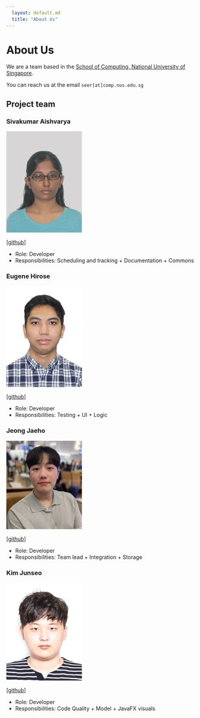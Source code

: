 ```yaml
---
  layout: default.md
  title: "About Us"
---
```


# About Us

We are a team based in the [School of Computing, National University of Singapore](http://www.comp.nus.edu.sg).

You can reach us at the email `seer[at]comp.nus.edu.sg`

## Project team

### Sivakumar Aishvarya

<img src="images/s-aishvarya.png" width="200px">


[[github](https://github.com/S-Aishvarya)]


* Role: Developer
* Responsibilities: Scheduling and tracking + Documentation + Commons

### Eugene Hirose

<img src="images/vision-2000.png" width="200px">

[[github](http://github.com/Vision-2000)]

* Role: Developer
* Responsibilities: Testing + UI + Logic

### Jeong Jaeho

<img src="images/jeong-jaeho.png" width="200px">  

[[github](http://github.com/jeong-jaeho)]

* Role: Developer
* Responsibilities: Team lead + Integration + Storage

### Kim Junseo

<img src="images/jskimdev.png" width="200px">

[[github](https://github.com/jskimdev)]

* Role: Developer
* Responsibilities: Code Quality + Model + JavaFX visuals
